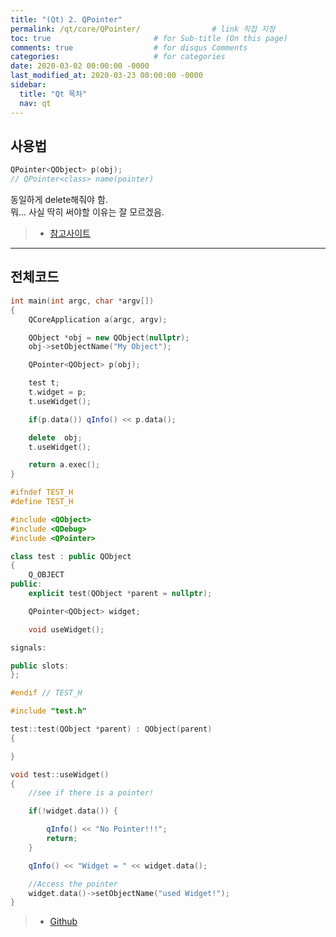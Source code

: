 ```yaml
---
title: "(Qt) 2. QPointer"
permalink: /qt/core/QPointer/                # link 직접 지정
toc: true                       # for Sub-title (On this page)
comments: true                  # for disqus Comments
categories:                     # for categories
date: 2020-03-02 00:00:00 -0000
last_modified_at: 2020-03-23 00:00:00 -0000
sidebar:
  title: "Qt 목차"
  nav: qt
---
```


## 사용법

```cpp
QPointer<QObject> p(obj);
// QPointer<class> name(pointer)
```

동일하게 delete해줘야 함.<br>
뭐... 사실 딱히 써야할 이유는 잘 모르겠음.

> * [참고사이트](https://doc.qt.io/qt-5/qpointer.html)

---

## 전체코드

```cpp
int main(int argc, char *argv[])
{
    QCoreApplication a(argc, argv);

    QObject *obj = new QObject(nullptr);
    obj->setObjectName("My Object");

    QPointer<QObject> p(obj);

    test t;
    t.widget = p;
    t.useWidget();

    if(p.data()) qInfo() << p.data();

    delete  obj;
    t.useWidget();

    return a.exec();
}
```

```cpp
#ifndef TEST_H
#define TEST_H

#include <QObject>
#include <QDebug>
#include <QPointer>

class test : public QObject
{
    Q_OBJECT
public:
    explicit test(QObject *parent = nullptr);

    QPointer<QObject> widget;

    void useWidget();

signals:

public slots:
};

#endif // TEST_H
```

```cpp
#include "test.h"

test::test(QObject *parent) : QObject(parent)
{

}

void test::useWidget()
{
    //see if there is a pointer!

    if(!widget.data()) {

        qInfo() << "No Pointer!!!";
        return;
    }

    qInfo() << "Widget = " << widget.data();

    //Access the pointer
    widget.data()->setObjectName("used Widget!");
}
```

> * [Github](https://github.com/GoodayTH/qtci1-2)